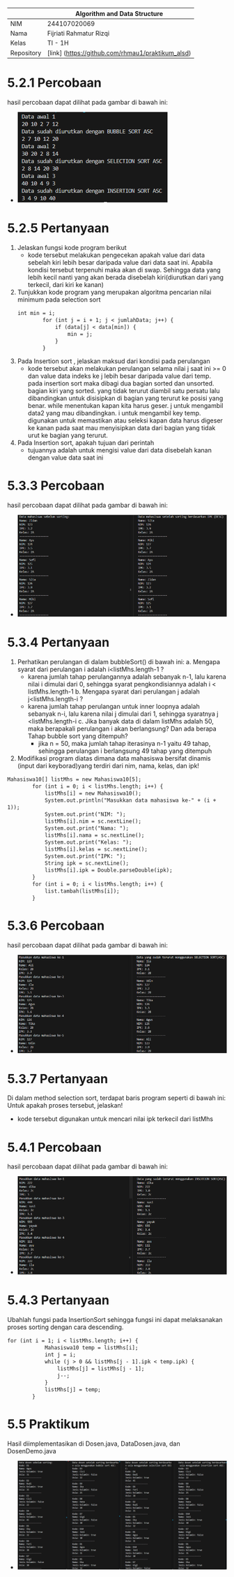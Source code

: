 |            | Algorithm and Data Structure                      |
| ---------- | ------------------------------------------------- |
| NIM        | 244107020069                                      |
| Nama       | Fijriati Rahmatur Rizqi                           |
| Kelas      | TI - 1H                                           |
| Repository | [link] (https://github.com/rhmau1/praktikum_alsd) |

# 5.2.1 Percobaan

hasil percobaan dapat dilihat pada gambar di bawah ini:

- ![Screenshot](../img/p6/1.png)

# 5.2.5 Pertanyaan

1. Jelaskan fungsi kode program berikut
   - kode tersebut melakukan pengecekan apakah value dari data sebelah kiri lebih besar daripada value dari data saat ini. Apabila kondisi tersebut terpenuhi maka akan di swap. Sehingga data yang lebih kecil nanti yang akan berada disebelah kiri(diurutkan dari yang terkecil, dari kiri ke kanan)
2. Tunjukkan kode program yang merupakan algoritma pencarian nilai minimum pada selection sort
   ```
   int min = i;
           for (int j = i + 1; j < jumlahData; j++) {
               if (data[j] < data[min]) {
                   min = j;
               }
           }
   ```
3. Pada Insertion sort , jelaskan maksud dari kondisi pada perulangan
   - kode tersebut akan melakukan perulangan selama nilai j saat ini >= 0 dan value data indeks ke j lebih besar daripada value dari temp.
     pada insertion sort maka dibagi dua bagian sorted dan unsorted.
     bagian kiri yang sorted.
     yang tidak terurut diambil satu persatu lalu dibandingkan untuk disisipkan di bagian yang terurut ke posisi yang benar.
     while menentukan kapan kita harus geser.
     j untuk mengambil data2 yang mau dibandingkan.
     i untuk mengambil key temp.
     digunakan untuk memastikan atau seleksi kapan data harus digeser ke kanan pada saat mau menyisipkan data dari bagian yang tidak urut ke bagian yang terurut.
4. Pada Insertion sort, apakah tujuan dari perintah
   - tujuannya adalah untuk mengisi value dari data disebelah kanan dengan value data saat ini

# 5.3.3 Percobaan

hasil percobaan dapat dilihat pada gambar di bawah ini:

- ![Screenshot](../img/p6/2.png)

# 5.3.4 Pertanyaan

1. Perhatikan perulangan di dalam bubbleSort() di bawah ini:
   a. Mengapa syarat dari perulangan i adalah i<listMhs.length-1 ?
   - karena jumlah tahap perulangannya adalah sebanyak n-1, lalu karena nilai i dimulai dari 0, sehingga syarat pengkondisiannya adalah i < listMhs.length-1
     b. Mengapa syarat dari perulangan j adalah j<listMhs.length-i ?
   - karena jumlah tahap perulangan untuk inner loopnya adalah sebanyak n-i, lalu karena nilai j dimulai dari 1, sehingga syaratnya j <listMhs.length-i
     c. Jika banyak data di dalam listMhs adalah 50, maka berapakali perulangan i akan berlangsung? Dan ada berapa Tahap bubble sort yang ditempuh?
     - jika n = 50, maka jumlah tahap iterasinya n-1 yaitu 49 tahap, sehingga perulangan i berlangsung 49 tahap yang ditempuh
2. Modifikasi program diatas dimana data mahasiswa bersifat dinamis (input dari keyborad)yang terdiri dari nim, nama, kelas, dan ipk!

```
Mahasiswa10[] listMhs = new Mahasiswa10[5];
        for (int i = 0; i < listMhs.length; i++) {
            listMhs[i] = new Mahasiswa10();
            System.out.println("Masukkan data mahasiswa ke-" + (i + 1));
            System.out.print("NIM: ");
            listMhs[i].nim = sc.nextLine();
            System.out.print("Nama: ");
            listMhs[i].nama = sc.nextLine();
            System.out.print("Kelas: ");
            listMhs[i].kelas = sc.nextLine();
            System.out.print("IPK: ");
            String ipk = sc.nextLine();
            listMhs[i].ipk = Double.parseDouble(ipk);
        }
        for (int i = 0; i < listMhs.length; i++) {
            list.tambah(listMhs[i]);
        }
```

# 5.3.6 Percobaan

hasil percobaan dapat dilihat pada gambar di bawah ini:

- ![Screenshot](../img/p6/3.png)

# 5.3.7 Pertanyaan

Di dalam method selection sort, terdapat baris program seperti di bawah ini:
Untuk apakah proses tersebut, jelaskan!

- kode tersebut digunakan untuk mencari nilai ipk terkecil dari listMhs

# 5.4.1 Percobaan

hasil percobaan dapat dilihat pada gambar di bawah ini:

- ![Screenshot](../img/p6/4.png)

# 5.4.3 Pertanyaan

Ubahlah fungsi pada InsertionSort sehingga fungsi ini dapat melaksanakan proses sorting
dengan cara descending.

```
for (int i = 1; i < listMhs.length; i++) {
            Mahasiswa10 temp = listMhs[i];
            int j = i;
            while (j > 0 && listMhs[j - 1].ipk < temp.ipk) {
                listMhs[j] = listMhs[j - 1];
                j--;
            }
            listMhs[j] = temp;
        }
```

# 5.5 Praktikum

Hasil diimplementasikan di Dosen.java, DataDosen.java, dan DosenDemo.java

- ![Screenshot](../img/p6/5.png)
